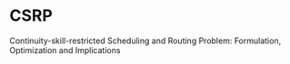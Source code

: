 # CSRP
Continuity-skill-restricted Scheduling and Routing Problem: Formulation, Optimization and Implications
